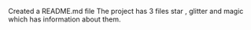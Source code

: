 Created a README.md file
The project has 3 files star , glitter and magic which has information about them.
